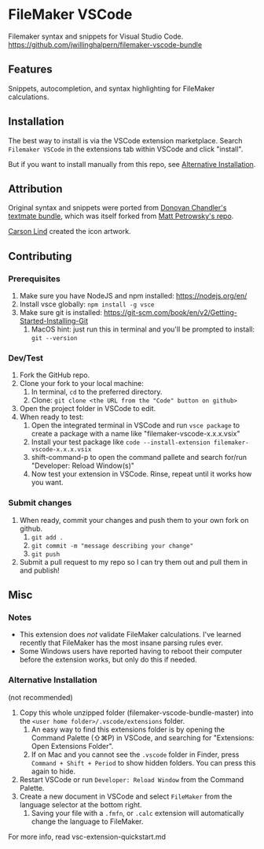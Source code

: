 # FileMaker VSCode

Filemaker syntax and snippets for Visual Studio Code.
<https://github.com/jwillinghalpern/filemaker-vscode-bundle>

## Features

Snippets, autocompletion, and syntax highlighting for FileMaker calculations.

## Installation

The best way to install is via the VSCode extension marketplace. Search `Filemaker VSCode` in the extensions tab within VSCode and click "install".

But if you want to install manually from this repo, see [Alternative Installation](#alternative-installation).

## Attribution

Original syntax and snippets were ported from [Donovan Chandler's textmate bundle](https://github.com/DonovanChan/Filemaker.tmbundle), which was itself forked from [Matt Petrowsky's repo](https://github.com/petrowsky/filemaker.tmbundle).

[Carson Lind](https://eagleoptimizations.com/) created the icon artwork.

## Contributing

### Prerequisites

1. Make sure you have NodeJS and npm installed: <https://nodejs.org/en/>
2. Install vsce globally: `npm install -g vsce`
3. Make sure git is installed: <https://git-scm.com/book/en/v2/Getting-Started-Installing-Git>
   1. MacOS hint: just run this in terminal and you'll be prompted to install: `git --version`

### Dev/Test

1. Fork the GitHub repo.
2. Clone your fork to your local machine:
   1. In terminal, `cd` to the preferred directory.
   2. Clone: `git clone <the URL from the "Code" button on github>`
3. Open the project folder in VSCode to edit.
4. When ready to test:
   1. Open the integrated terminal in VSCode and run `vsce package` to create a package with a name like "filemaker-vscode-x.x.x.vsix"
   2. Install your test package like `code --install-extension filemaker-vscode-x.x.x.vsix`
   3. shift-command-p to open the command pallete and search for/run "Developer: Reload Window(s)"
   4. Now test your extension in VSCode. Rinse, repeat until it works how you want.

### Submit changes

1. When ready, commit your changes and push them to your own fork on github.
    1. `git add .`
    2. `git commit -m "message describing your change"`
    3. `git push`
2. Submit a pull request to my repo so I can try them out and pull them in and publish!

## Misc

### Notes

- This extension does _not_ validate FileMaker calculations. I've learned recently that FileMaker has the most insane parsing rules ever.
- Some Windows users have reported having to reboot their computer before the extension works, but only do this if needed.

### Alternative Installation

(not recommended)

1. Copy this whole unzipped folder (filemaker-vscode-bundle-master) into the `<user home folder>/.vscode/extensions` folder.
    1. An easy way to find this extensions folder is by opening the  Command Palette (⇧⌘P) in VSCode, and searching for "Extensions: Open Extensions Folder".
    2. If on Mac and you cannot see the `.vscode` folder in Finder, press `Command + Shift + Period` to show hidden folders. You can press this again to hide.
2. Restart VSCode or run `Developer: Reload Window` from the Command Palette.
3. Create a new document in VSCode and select `FileMaker` from the language selector at the bottom right.
    1. Saving your file with a `.fmfn`, or `.calc` extension will automatically change the language to FileMaker.

For more info, read vsc-extension-quickstart.md
